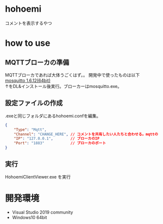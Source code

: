 # hohoemi
コメントを表示するやつ

# how to use
## MQTTブローカの準備
MQTTブローカであれば大体うごくはず。。 
開発中で使ったものは以下  
[mosquitto 1.6.12(64bit)](https://mosquitto.org/files/binary/win64/mosquitto-1.6.12-install-windows-x64.exe)  
↑をDL&インストール後実行。ブローカーはmosquitto.exe。

## 設定ファイルの作成
.exeと同じフォルダにあるhohoemi.confを編集。  
```json
{
	"Type": "Mqtt",
	"Channel": "CHANGE_HERE", // コメントを共有したい人たちと合わせる。mqttのトピックになる
	"IP": "127.0.0.1",        // ブローカのIP
	"Port": "1883"            // ブローカのポート
}
```

## 実行
HohoemiClientViewer.exe を実行

# 開発環境
- Visual Studio 2019 community
- Windows10 64bit
